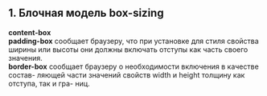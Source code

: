 ## 1. Блочная модель box-sizing
**content-box**  
**padding-box** сообщает браузеру, что при установке для стиля свойства ширины
или высоты они должны включать отступы как часть своего значения.  
**border-box** сообщает браузеру о необходимости включения в качестве состав-
ляющей части значений свойств width и height толщину как отступа, так и гра-
ниц.
